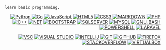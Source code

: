 <p align="center">
<samp>

<div align="center">

`
learn basic programming.                                          
`   

<div align="right">

[![Python](https://img.shields.io/badge/-black?style=flat&logo=python&logoColor=3A70A0&link=#python)](https://github.com/hustavoJhon)
[![Go](https://img.shields.io/badge/-00AAD7?style=flat&logo=go&logoColor=white&link=#go)](https://github.com/hustavoJhon) 
[![JavaScript](https://img.shields.io/badge/-black?style=flat&logo=javascript&link=#javascript)](https://github.com/hsutavojhon) 
[![HTML5](https://img.shields.io/badge/-E44D25?style=flat&logo=html5&logoColor=white&link=#html)](https://github.com/hustavoJhon) 
[![CSS3](https://img.shields.io/badge/-1572B8?style=flat&logo=css3&logoColor=white&link=#css3)](https://github.com/hustavoJhon) 
[![MARKDOWN](https://img.shields.io/badge/-455A65?style=flat&logo=markdown&logoColor=white&link=#markdown)](https://github.com/hustavoJhon) 
[![PHP](https://img.shields.io/badge/-535488?style=flat&logo=php&logoColor=white&link=https://github.com/)](https://github.com/hustavojhon) 
[![C++](https://img.shields.io/badge/-015A9E?style=flat&logo=cplusplus&logoColor=FFFFFF&link=https://github.com/)](https://github.com/hustavojhon) 
[![NET](https://img.shields.io/badge/-6610f2?style=flat&logo=.net&logoColor=white&link=https://github.com/)](https://github.com/hustavoJhon) 
[![BOOTSTRAP](https://img.shields.io/badge/-8653D4?style=flat&logo=bootstrap&logoColor=white&link=https://github.com/)](https://github.com/hustavojhon)
[![SQLSERVER](https://img.shields.io/badge/-white?style=flat&logo=microsoftsqlserver&logoColor=CB0E41&link=https://github.com/)](https://github.com/hustavojhon) 
[![MYSQL](https://img.shields.io/badge/-white?style=flat&logo=mysql&logoColor=03628E&link=https://github.com/)](https://github.com/hustavojhon) 
[![GNU_BASH](https://img.shields.io/badge/-121011?style=flat&logo=gnu-bash&logoColor=white&link=https://bash.com/)](https://github.com/hustavojhon) 
[![POWERSHELL](https://img.shields.io/badge/-2D4866?style=flat&logo=powershell&logoColor=white&link=https://bash.com/)](https://github.com/hustavojhon) 
[![LARAVEL](https://img.shields.io/badge/-white?style=flat&logo=laravel&logoColor=ff2d20&link=https://bash.com/)](#iterm2)

[![VSC](https://img.shields.io/badge/-black?style=flat&logo=visualstudiocode&logoColor=218CD5&link=https://github.com/)](https://github.com/hustavojhon)
[![VISUAL STUDIO](https://img.shields.io/badge/-black?style=flat&logo=visualstudio&logoColor=BF91F3&link=https://bash.com/)](#iterm2)
[![INTELLIJ](https://img.shields.io/badge/-black?style=flat&logo=intellijidea&logoColor=FE315D&link=https://github.com/)](https://github.com/hustavojhon)
[![GIT](https://img.shields.io/badge/-black?style=flat&logo=git&logoColor=F15233&link=https://github.com/)](https://github.com/hustavojhon) 
[![GITHUB](https://img.shields.io/badge/-black?style=flat&logo=github&logoColor=white&link=https://github.com/)](https://github.com/hustavojhon) 
[![FIREFOX](https://img.shields.io/badge/-001844?style=flat&logo=firefox&logoColor=00F4F5&link=https://bash.com/)](#iterm2)
[![STACKOVERFLOW](https://img.shields.io/badge/-white?style=flat&logo=stackoverflow&logoColor=F17C10&link=https://bash.com/)](#iterm2)
[![VIRTUALBOX](https://img.shields.io/badge/-173760?style=flat&logo=virtualbox&logoColor=white&link=https://bash.com/)](#iterm2)
</div>
</details>

